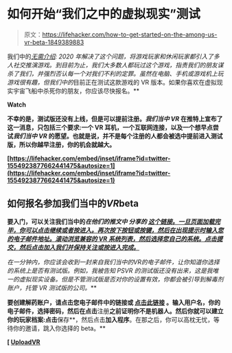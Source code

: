 # 如何开始“我们之中的虚拟现实”测试

> 原文：<https://lifehacker.com/how-to-get-started-on-the-among-us-vr-beta-1849389883>

我们中的[*无需介绍*](https://lifehacker.com/what-is-among-us-and-why-should-you-care-1845443020)*: 2020 年解决了这个问题，将游戏玩家和休闲玩家都引入了多人社交推演游戏。到目前为止，我们大多数人都玩过这个游戏，指责我们的朋友谋杀了我们，并强烈否认每一个对我们不利的定罪。虽然在电脑、手机或游戏机上玩游戏很有趣，但我们中的*目前正在测试这款游戏的 VR 版本。如果你喜欢在虚拟现实宇宙飞船中杀死你的朋友，你应该尽快报名。** 

**Watch**

**不幸的是，测试版还没有上线，但是可以提前注册。*我们当中 VR* 在推特上宣布了这一消息，只包括三个要求:一个 VR 耳机，一个互联网连接，以及一个想早点尝试*我们当中 VR* 的愿望。也就是说，并不是每个注册的人都会被选中提前进入测试版，所以你越早注册，你的机会就越大。**

 **[https://lifehacker.com/embed/inset/iframe?id=twitter-1554923877662441475&autosize=1](https://lifehacker.com/embed/inset/iframe?id=twitter-1554923877662441475&autosize=1)** 

## **如何报名参加我们当中的*VR*beta**

**要入门，可以关注我们当中的*在他们的推文中 分享的 [这个链接。一旦页面加载完毕，你可以点击**继续**或者按**进入**。再次按下按钮或按键，然后在出现提示时输入您的电子邮件地址。滚动浏览兼容的 VR 系统列表，然后选择您自己的系统。点击**提交**，然后点击**加入我们并保持关注**或按**进入**完成。](https://antidote-custom.typeform.com/AmongUsVR-Beta?typeform-source=t.co)***

***在一分钟内，你应该会收到一封来自我们当中的*VR*的电子邮件，让你知道你选择的系统上是否有测试版。例如，我被告知 PSVR 的测试版还没有出来，这是我唯一的虚拟现实设备。但是不管测试版是否对你的设置有效，你都会被引导到解毒剂账户，托管 VR 测试版的公司。***

**要创建解药账户，请点击您电子邮件中的链接或 [点击此链接](https://app.antidote.gg/#!/gamers/signup) 。输入用户名，你的电子邮件，选择密码，然后在点击**注册**之前证明你不是机器人。然后你就可以建立你的玩家档案:点击**保存**，然后点击**加入程序**。在那之后，你可以高枕无忧，等待你的邀请，跳入你选择的 beta。**

**[ [UploadVR](https://uploadvr.com/among-us-vr-beta/)**
